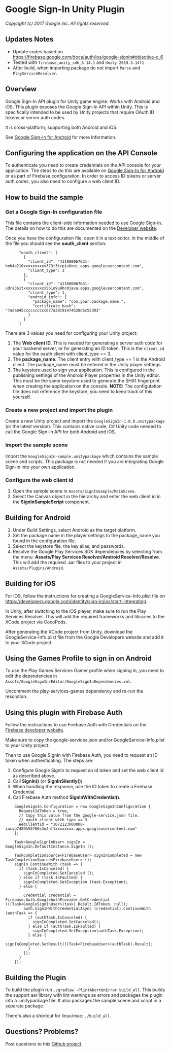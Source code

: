 # Google Sign-In Unity Plugin
_Copyright (c) 2017 Google Inc. All rights reserved._


## Updates Notes
- Update codes based on https://firebase.google.com/docs/auth/ios/google-signin#objective-c_6
- Tested with `firebase_unity_sdk_6.14.1` and `Unity 2019.3.14f1`
- After build, when importing package do not import `Parse` and `PlayServiceResolver`.

## Overview

Google Sign-In API plugin for Unity game engine.  Works with Android and iOS.
This plugin exposes the Google Sign-In API within Unity.  This is specifically
intended to be used by Unity projects that require OAuth ID tokens or server
auth codes.

It is cross-platform, supporting both Android and iOS.

See [Google Sign-In for Android](https://developers.google.com/identity/sign-in/android/start)
for more information.

## Configuring the application  on the API Console

To authenticate you need to create credentials on the API console for your
application. The steps to do this are available on
[Google Sign-In for Android](https://developers.google.com/identity/sign-in/android/start)
or as part of Firebase configuration.
In order to access ID tokens or server auth codes, you also need to configure
a web client ID.

## How to build the sample


### Get a Google Sign-In configuration file
This file contains the client-side information needed to use Google Sign-in.
The details on how to do this are documented on the [Developer website](https://developers.google.com/identity/sign-in/android/start-integrating#get-config).

Once you have the configuration file, open it in a text editor.  In the middle
of the file you should see the __oauth_client__ section:
```
      "oauth_client": [
        {
          "client_id": "411000067631-hmh4e210xxxxxxxxxx373t3icpju8ooi.apps.googleusercontent.com",
          "client_type": 3
        },
        {
          "client_id": "411000067631-udra361txxxxxxxxxx561o9u9hc0java.apps.googleusercontent.com",
          "client_type": 1,
          "android_info": {
            "package_name": "com.your.package.name.",
            "certificate_hash": "7ada045cccccccccc677a38c91474628d6c55d03"
          }
        }
      ]
```

There are 3 values you need for configuring your Unity project:
1. The __Web client ID__.  This is needed for generating a server auth code for
your backend server, or for generating an ID token.  This is the `client_id`
value for the oauth client with client_type == 3.
2. The __package_name__.  The client entry with client_type == 1 is the
Android client.  The package_name must be entered in the Unity player settings.
3.  The keystore used to sign your application. This is configured in the publishing settings of the Android Player properties in
the Unity editor.  This must be the same keystore used to generate
the SHA1 fingerprint when creating the application on the console.  __NOTE:__
The configutation file does not reference the keystore, you need to keep track of
this yourself.


### Create a new project and import the plugin
Create a new Unity project and import the `GoogleSignIn-1.0.0.unitypackage` (or the latest version).
This contains native code, C# Unity code needed to call the Google Sign-In API for both Android and iOS.

### Import the sample scene
Import the `GoogleSignIn-sample.unitypackage` which contains the sample scene and
scripts.  This package is not needed if you are integrating Google Sign-in into
your own application.

### Configure the web client id
1. Open the sample scene in `Assets/SignInSample/MainScene`.
2. Select the Canvas object in the hierarchy and enter the web client id
in the __SignInSampleScript__ component.

## Building for Android
1. Under Build Settings, select Android as the target platform.
2. Set the package name in the player settings to the package_name you found in
the configuration file.
3. Select the keystore file, the key alias, and passwords.
4. Resolve the Google Play Services SDK dependencies by selecting from the menu:
    __Assets/Play Services Resolver/Android Resolver/Resolve__.  This will add
    the required .aar files to your project in `Assets/Plugins/Android`.

## Building for iOS
For iOS, follow the instructions for creating a GoogleService-Info.plist file on
https://developers.google.com/identity/sign-in/ios/start-integrating.

In Unity, after switching to the iOS player, make sure to run the Play Services
Resolver.  This will add the required frameworks and libraries to the XCode
project via CocoPods.

After generating the XCode project from Unity, download the GoogleService-Info.plist file
from the Google Developers website and add it to your XCode project.

## Using the Games Profile to sign in on Android
To use the Play Games Services Gamer profile when signing in, you need to edit the
dependencies in `Assets/GoogleSignIn/Editor/GoogleSignInDependencies.xml`.

Uncomment the play-services-games dependency and re-run the resolution.


## Using this plugin with Firebase Auth
Follow the instructions to use Firebase Auth with Credentials on the [Firebase developer website]( https://firebase.google.com/docs/unity/setup).

Make sure to copy the google-services.json and/or GoogleService-Info.plist to your Unity project.

Then to use Google SignIn with Firebase Auth, you need to request an ID token when authenticating.
The steps are:
1. Configure Google SignIn to request an id token and set the web client id as described above.
2. Call __SignIn()__ (or __SignInSilently()__).
3. When handling the response, use the ID token to create a Firebase Credential.
4. Call Firebase Auth method  __SignInWithCredential()__.

```
    GoogleSignIn.Configuration = new GoogleSignInConfiguration {
      RequestIdToken = true,
      // Copy this value from the google-service.json file.
      // oauth_client with type == 3
      WebClientId = "1072123000000-iacvb7489h55760s3o2nf1xxxxxxxx.apps.googleusercontent.com"
    };

    Task<GoogleSignInUser> signIn = GoogleSignIn.DefaultInstance.SignIn ();

    TaskCompletionSource<FirebaseUser> signInCompleted = new TaskCompletionSource<FirebaseUser> ();
    signIn.ContinueWith (task => {
      if (task.IsCanceled) {
        signInCompleted.SetCanceled ();
      } else if (task.IsFaulted) {
        signInCompleted.SetException (task.Exception);
      } else {

        Credential credential = Firebase.Auth.GoogleAuthProvider.GetCredential (((Task<GoogleSignInUser>)task).Result.IdToken, null);
        auth.SignInWithCredentialAsync (credential).ContinueWith (authTask => {
          if (authTask.IsCanceled) {
            signInCompleted.SetCanceled();
          } else if (authTask.IsFaulted) {
            signInCompleted.SetException(authTask.Exception);
          } else {
            signInCompleted.SetResult(((Task<FirebaseUser>)authTask).Result);
          }
        });
      }
    });
```


## Building the Plugin
To build the plugin run `./gradlew -PlintAbortOnError build_all`. This builds the support aar
library with lint warnings as errors and packages the plugin into a .unitypackage file.  It
also packages the sample scene and script in a separate package.

There's also a shortcut for linux/mac: `./build_all`.


## Questions? Problems?
Post questions to this [Github project](https://github.com/googlesamples/google-signin-unity).
